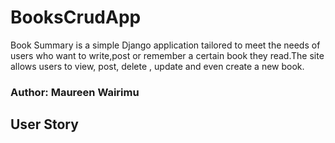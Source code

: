 # BooksCrudApp
Book Summary is a simple Django application tailored to meet the needs of users who want to write,post or remember a certain book they read.The site allows users to view, post, delete , update and even create a new book.

### Author: Maureen Wairimu

## User Story
